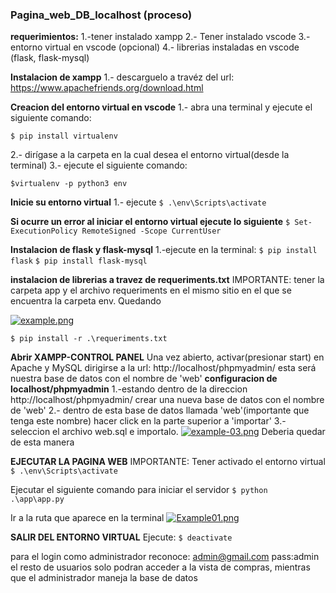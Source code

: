 ### Pagina_web_DB_localhost (proceso)

**requerimientos:**
1.-tener instalado xampp
2.- Tener instalado vscode
3.-entorno virtual en vscode (opcional)
4.- librerias instaladas en vscode (flask, flask-mysql)

**Instalacion de xampp**
1.- descarguelo a travéz del url: https://www.apachefriends.org/download.html

**Creacion del entorno virtual en vscode**
1.- abra una terminal y ejecute el siguiente comando:

`$ pip install virtualenv`

2.- dirígase a la carpeta en la cual desea el entorno virtual(desde la terminal)
3.- ejecute el siguiente comando:

`$virtualenv -p python3 env`

**Inicie su entorno virtual**
1.- ejecute 
`$ .\env\Scripts\activate`

**Si ocurre un error al iniciar el entorno virtual ejecute lo siguiente**
`$ Set-ExecutionPolicy RemoteSigned -Scope CurrentUser`

**Instalacion de flask y flask-mysql**
1.-ejecute en la terminal:
`$ pip install flask`
`$ pip install flask-mysql`

**instalacion de librerias a travez de requeriments.txt**
IMPORTANTE: tener la carpeta app y el archivo requeriments en el mismo sitio en el que se encuentra la carpeta env. Quedando

[![example.png](https://i.postimg.cc/3x65gP8N/example.png)](https://postimg.cc/tshMbvVG)

`$ pip install -r .\requeriments.txt`

**Abrir XAMPP-CONTROL PANEL**
Una vez abierto, activar(presionar start) en Apache y MySQL
dirigirse a la url:
http://localhost/phpmyadmin/ 
esta será nuestra base de datos con el nombre de 'web'
**configuracion de localhost/phpmyadmin**
1.-estando dentro de la direccion http://localhost/phpmyadmin/ crear una nueva base de datos con el nombre de 'web'
2.- dentro de esta base de datos llamada 'web'(importante que tenga este nombre) hacer click en la parte superior a 'importar'
3.- seleccion el archivo web.sql e importalo.
[![example-03.png](https://i.postimg.cc/T2q19jZk/example-03.png)](https://postimg.cc/Lh5m4P4f)
Deberia quedar de esta manera

**EJECUTAR LA PAGINA WEB**
IMPORTANTE: Tener activado el entorno virtual 
`$ .\env\Scripts\activate`

Ejecutar el siguiente comando para iniciar el servidor
`$ python .\app\app.py`

Ir a la ruta que aparece en la terminal
[![Example01.png](https://i.postimg.cc/9MsYbY4G/Example01.png)](https://postimg.cc/7GMzY7n6)

**SALIR DEL ENTORNO VIRTUAL**
Ejecute:
`$ deactivate`


para el login como administrador reconoce: admin@gmail.com      pass:admin
el resto de usuarios solo podran acceder a la vista de compras, mientras que el administrador maneja la base de datos

